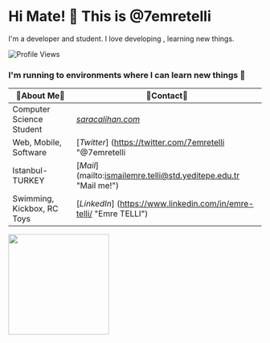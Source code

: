 # Hi Mate! 👋 This is @7emretelli

I'm a developer and student. I love developing , learning new things.

![Profile Views](https://komarev.com/ghpvc/?username=7emretelli)

### I'm running to environments where I can learn new things 🤟
| 🤠About Me🤠 | 🔗Contact🔗 |
| ----------- | ----------- |
| Computer Science Student |[_saracalihan.com_](http://www.saracalihan.com/ "My Website")|
| Web, Mobile, Software | [_Twitter_] (https://twitter.com/7emretelli "@7emretelli | come on i am on twitter...")|
| Istanbul-TURKEY| [_Mail_] (mailto:ismailemre.telli@std.yeditepe.edu.tr "Mail me!")  |
|Swimming, Kickbox, RC Toys| [_LinkedIn_] (https://www.linkedin.com/in/emre-telli/  "Emre TELLI")|



<img height="200px" src="https://media.giphy.com/media/FxvwjCXc6CSrK/source.gif" />
